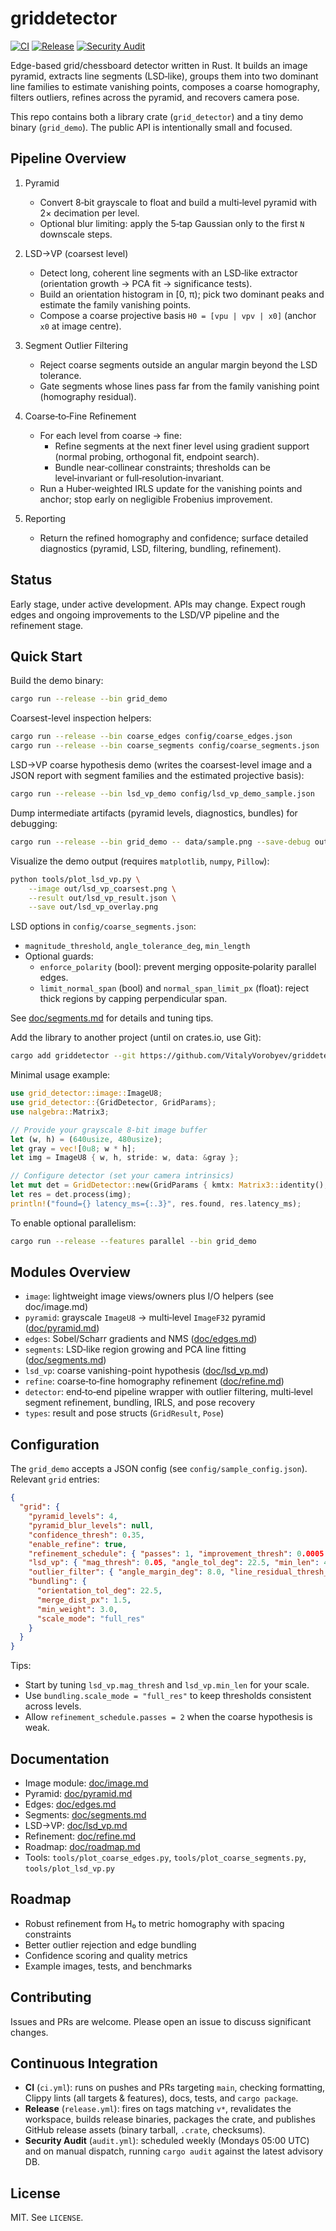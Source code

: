 # griddetector

[![CI](https://github.com/VitalyVorobyev/griddetector/actions/workflows/ci.yml/badge.svg)](https://github.com/VitalyVorobyev/griddetector/actions/workflows/ci.yml)
[![Release](https://github.com/VitalyVorobyev/griddetector/actions/workflows/release.yml/badge.svg)](https://github.com/VitalyVorobyev/griddetector/actions/workflows/release.yml)
[![Security Audit](https://github.com/VitalyVorobyev/griddetector/actions/workflows/audit.yml/badge.svg)](https://github.com/VitalyVorobyev/griddetector/actions/workflows/audit.yml)

Edge-based grid/chessboard detector written in Rust. It builds an image pyramid, extracts line segments (LSD‑like), groups them into two dominant line families to estimate vanishing points, composes a coarse homography, filters outliers, refines across the pyramid, and recovers camera pose.

This repo contains both a library crate (`grid_detector`) and a tiny demo binary (`grid_demo`). The public API is intentionally small and focused.

## Pipeline Overview

1. Pyramid
   - Convert 8‑bit grayscale to float and build a multi‑level pyramid with 2× decimation per level.
   - Optional blur limiting: apply the 5‑tap Gaussian only to the first `N` downscale steps.

2. LSD→VP (coarsest level)
   - Detect long, coherent line segments with an LSD‑like extractor (orientation growth → PCA fit → significance tests).
   - Build an orientation histogram in [0, π); pick two dominant peaks and estimate the family vanishing points.
   - Compose a coarse projective basis `H0 = [vpu | vpv | x0]` (anchor `x0` at image centre).

3. Segment Outlier Filtering
   - Reject coarse segments outside an angular margin beyond the LSD tolerance.
   - Gate segments whose lines pass far from the family vanishing point (homography residual).

4. Coarse‑to‑Fine Refinement
   - For each level from coarse → fine:
     - Refine segments at the next finer level using gradient support (normal probing, orthogonal fit, endpoint search).
     - Bundle near‑collinear constraints; thresholds can be level‑invariant or full‑resolution‑invariant.
   - Run a Huber‑weighted IRLS update for the vanishing points and anchor; stop early on negligible Frobenius improvement.

5. Reporting
   - Return the refined homography and confidence; surface detailed diagnostics (pyramid, LSD, filtering, bundling, refinement).

## Status

Early stage, under active development. APIs may change. Expect rough edges and ongoing improvements to the LSD/VP pipeline and the refinement stage.

## Quick Start

Build the demo binary:

```sh
cargo run --release --bin grid_demo
```

Coarsest-level inspection helpers:

```sh
cargo run --release --bin coarse_edges config/coarse_edges.json
cargo run --release --bin coarse_segments config/coarse_segments.json
```

LSD→VP coarse hypothesis demo (writes the coarsest-level image and a JSON report with
segment families and the estimated projective basis):

```sh
cargo run --release --bin lsd_vp_demo config/lsd_vp_demo_sample.json
```

Dump intermediate artifacts (pyramid levels, diagnostics, bundles) for debugging:

```sh
cargo run --release --bin grid_demo -- data/sample.png --save-debug out/debug_run
```

Visualize the demo output (requires `matplotlib`, `numpy`, `Pillow`):

```sh
python tools/plot_lsd_vp.py \
    --image out/lsd_vp_coarsest.png \
    --result out/lsd_vp_result.json \
    --save out/lsd_vp_overlay.png
```

LSD options in `config/coarse_segments.json`:

- `magnitude_threshold`, `angle_tolerance_deg`, `min_length`
- Optional guards:
  - `enforce_polarity` (bool): prevent merging opposite‑polarity parallel edges.
  - `limit_normal_span` (bool) and `normal_span_limit_px` (float): reject thick regions by capping perpendicular span.

See [doc/segments.md](doc/segments.md) for details and tuning tips.

Add the library to another project (until on crates.io, use Git):

```sh
cargo add griddetector --git https://github.com/VitalyVorobyev/griddetector
```

Minimal usage example:

```rust
use grid_detector::image::ImageU8;
use grid_detector::{GridDetector, GridParams};
use nalgebra::Matrix3;

// Provide your grayscale 8‑bit image buffer
let (w, h) = (640usize, 480usize);
let gray = vec![0u8; w * h];
let img = ImageU8 { w, h, stride: w, data: &gray };

// Configure detector (set your camera intrinsics)
let mut det = GridDetector::new(GridParams { kmtx: Matrix3::identity(), ..Default::default() });
let res = det.process(img);
println!("found={} latency_ms={:.3}", res.found, res.latency_ms);
```

To enable optional parallelism:

```sh
cargo run --release --features parallel --bin grid_demo
```

## Modules Overview

- `image`: lightweight image views/owners plus I/O helpers (see doc/image.md)
- `pyramid`: grayscale `ImageU8` → multi‑level `ImageF32` pyramid ([doc/pyramid.md](doc/pyramid.md))
- `edges`: Sobel/Scharr gradients and NMS ([doc/edges.md](doc/edges.md))
- `segments`: LSD‑like region growing and PCA line fitting ([doc/segments.md](doc/segments.md))
- `lsd_vp`: coarse vanishing-point hypothesis ([doc/lsd_vp.md](doc/lsd_vp.md))
- `refine`: coarse‑to‑fine homography refinement ([doc/refine.md](doc/refine.md))
- `detector`: end‑to‑end pipeline wrapper with outlier filtering, multi‑level segment refinement, bundling, IRLS, and pose recovery
- `types`: result and pose structs (`GridResult`, `Pose`)

## Configuration

The `grid_demo` accepts a JSON config (see `config/sample_config.json`). Relevant `grid` entries:

```json
{
  "grid": {
    "pyramid_levels": 4,
    "pyramid_blur_levels": null,
    "confidence_thresh": 0.35,
    "enable_refine": true,
    "refinement_schedule": { "passes": 1, "improvement_thresh": 0.0005 },
    "lsd_vp": { "mag_thresh": 0.05, "angle_tol_deg": 22.5, "min_len": 4.0 },
    "outlier_filter": { "angle_margin_deg": 8.0, "line_residual_thresh_px": 1.5 },
    "bundling": {
      "orientation_tol_deg": 22.5,
      "merge_dist_px": 1.5,
      "min_weight": 3.0,
      "scale_mode": "full_res"
    }
  }
}
```

Tips:
- Start by tuning `lsd_vp.mag_thresh` and `lsd_vp.min_len` for your scale.
- Use `bundling.scale_mode = "full_res"` to keep thresholds consistent across levels.
- Allow `refinement_schedule.passes = 2` when the coarse hypothesis is weak.

## Documentation

- Image module: [doc/image.md](doc/image.md)
- Pyramid: [doc/pyramid.md](doc/pyramid.md)
- Edges: [doc/edges.md](doc/edges.md)
- Segments: [doc/segments.md](doc/segments.md)
- LSD→VP: [doc/lsd_vp.md](doc/lsd_vp.md)
- Refinement: [doc/refine.md](doc/refine.md)
- Roadmap: [doc/roadmap.md](doc/roadmap.md)
- Tools: `tools/plot_coarse_edges.py`, `tools/plot_coarse_segments.py`, `tools/plot_lsd_vp.py`

## Roadmap

- Robust refinement from H₀ to metric homography with spacing constraints
- Better outlier rejection and edge bundling
- Confidence scoring and quality metrics
- Example images, tests, and benchmarks

## Contributing

Issues and PRs are welcome. Please open an issue to discuss significant changes.

## Continuous Integration

- **CI** (`ci.yml`): runs on pushes and PRs targeting `main`, checking formatting, Clippy lints (all targets & features), docs, tests, and `cargo package`.
- **Release** (`release.yml`): fires on tags matching `v*`, revalidates the workspace, builds release binaries, packages the crate, and publishes GitHub release assets (binary tarball, `.crate`, checksums).
- **Security Audit** (`audit.yml`): scheduled weekly (Mondays 05:00 UTC) and on manual dispatch, running `cargo audit` against the latest advisory DB.

## License

MIT. See `LICENSE`.
